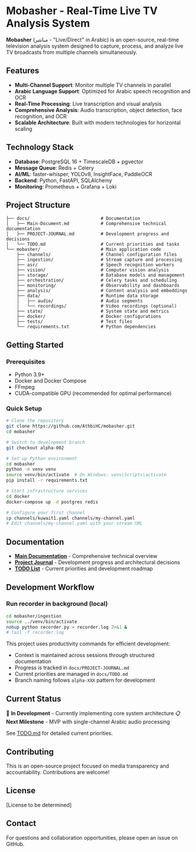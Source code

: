 # Mobasher - Real-Time Live TV Analysis System

**Mobasher** (مباشر - "Live/Direct" in Arabic) is an open-source, real-time television analysis system designed to capture, process, and analyze live TV broadcasts from multiple channels simultaneously.

## Features

- **Multi-Channel Support**: Monitor multiple TV channels in parallel
- **Arabic Language Support**: Optimized for Arabic speech recognition and OCR
- **Real-Time Processing**: Live transcription and visual analysis
- **Comprehensive Analysis**: Audio transcription, object detection, face recognition, and OCR
- **Scalable Architecture**: Built with modern technologies for horizontal scaling

## Technology Stack

- **Database**: PostgreSQL 16 + TimescaleDB + pgvector
- **Message Queue**: Redis + Celery
- **AI/ML**: faster-whisper, YOLOv8, InsightFace, PaddleOCR
- **Backend**: Python, FastAPI, SQLAlchemy
- **Monitoring**: Prometheus + Grafana + Loki

## Project Structure

```
├── docs/                           # Documentation
│   ├── Main-Document.md            # Comprehensive technical documentation
│   ├── PROJECT-JOURNAL.md          # Development progress and decisions
│   └── TODO.md                     # Current priorities and tasks
└── mobasher/                       # Main application code
    ├── channels/                   # Channel configuration files
    ├── ingestion/                  # Stream capture and processing
    ├── asr/                        # Speech recognition workers
    ├── vision/                     # Computer vision analysis
    ├── storage/                    # Database models and management
    ├── orchestration/              # Celery tasks and scheduling
    ├── monitoring/                 # Observability and dashboards
    ├── analysis/                   # Content analysis and embeddings
    ├── data/                       # Runtime data storage
    │   ├── audio/                  # Audio segments
    │   └── recordings/             # Video recordings (optional)
    ├── state/                      # System state and metrics
    ├── docker/                     # Docker configurations
    ├── tests/                      # Test files
    └── requirements.txt            # Python dependencies
```

## Getting Started

### Prerequisites
- Python 3.9+
- Docker and Docker Compose
- FFmpeg
- CUDA-compatible GPU (recommended for optimal performance)

### Quick Setup
```bash
# Clone the repository
git clone https://github.com/AthbiHC/mobasher.git
cd mobasher

# Switch to development branch
git checkout alpha-002

# Set up Python environment
cd mobasher
python -m venv venv
source venv/bin/activate  # On Windows: venv\Scripts\activate
pip install -r requirements.txt

# Start infrastructure services
cd docker
docker-compose up -d postgres redis

# Configure your first channel
cp channels/kuwait1.yaml channels/my-channel.yaml
# Edit channels/my-channel.yaml with your stream URL
```

## Documentation

- **[Main Documentation](docs/Main-Document.md)** - Comprehensive technical overview
- **[Project Journal](docs/PROJECT-JOURNAL.md)** - Development progress and architectural decisions
- **[TODO List](docs/TODO.md)** - Current priorities and development roadmap

## Development Workflow
### Run recorder in background (local)
```bash
cd mobasher/ingestion
source ../venv/bin/activate
nohup python recorder.py > recorder.log 2>&1 &
# tail -f recorder.log
```


This project uses productivity commands for efficient development:
- Context is maintained across sessions through structured documentation
- Progress is tracked in `docs/PROJECT-JOURNAL.md`
- Current priorities are managed in `docs/TODO.md`
- Branch naming follows `alpha-XXX` pattern for development

## Current Status

🔄 **In Development** - Currently implementing core system architecture
📋 **Next Milestone** - MVP with single-channel Arabic audio processing

See [TODO.md](docs/TODO.md) for detailed current priorities.

## Contributing

This is an open-source project focused on media transparency and accountability. Contributions are welcome!

## License

[License to be determined]

## Contact

For questions and collaboration opportunities, please open an issue on GitHub.

